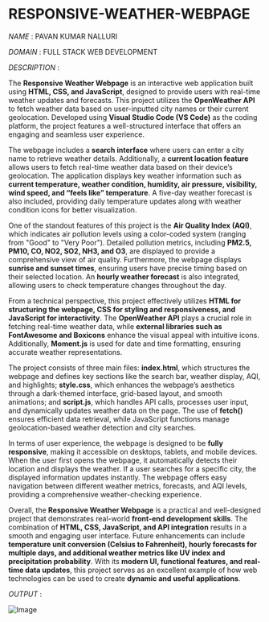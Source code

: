 # RESPONSIVE-WEATHER-WEBPAGE

*NAME* : PAVAN KUMAR NALLURI

*DOMAIN* : FULL STACK WEB DEVELOPMENT

*DESCRIPTION* : 

The **Responsive Weather Webpage** is an interactive web application built using **HTML, CSS, and JavaScript**, designed to provide users with real-time weather updates and forecasts. This project utilizes the **OpenWeather API** to fetch weather data based on user-inputted city names or their current geolocation. Developed using **Visual Studio Code (VS Code)** as the coding platform, the project features a well-structured interface that offers an engaging and seamless user experience.

The webpage includes a **search interface** where users can enter a city name to retrieve weather details. Additionally, a **current location feature** allows users to fetch real-time weather data based on their device’s geolocation. The application displays key weather information such as **current temperature, weather condition, humidity, air pressure, visibility, wind speed, and “feels like” temperature**. A five-day weather forecast is also included, providing daily temperature updates along with weather condition icons for better visualization. 

One of the standout features of this project is the **Air Quality Index (AQI)**, which indicates air pollution levels using a color-coded system (ranging from "Good" to "Very Poor"). Detailed pollution metrics, including **PM2.5, PM10, CO, NO2, SO2, NH3, and O3**, are displayed to provide a comprehensive view of air quality. Furthermore, the webpage displays **sunrise and sunset times**, ensuring users have precise timing based on their selected location. An **hourly weather forecast** is also integrated, allowing users to check temperature changes throughout the day.

From a technical perspective, this project effectively utilizes **HTML for structuring the webpage, CSS for styling and responsiveness, and JavaScript for interactivity**. The **OpenWeather API** plays a crucial role in fetching real-time weather data, while **external libraries such as FontAwesome and Boxicons** enhance the visual appeal with intuitive icons. Additionally, **Moment.js** is used for date and time formatting, ensuring accurate weather representations. 

The project consists of three main files: **index.html**, which structures the webpage and defines key sections like the search bar, weather display, AQI, and highlights; **style.css**, which enhances the webpage’s aesthetics through a dark-themed interface, grid-based layout, and smooth animations; and **script.js**, which handles API calls, processes user input, and dynamically updates weather data on the page. The use of **fetch()** ensures efficient data retrieval, while JavaScript functions manage geolocation-based weather detection and city searches.

In terms of user experience, the webpage is designed to be **fully responsive**, making it accessible on desktops, tablets, and mobile devices. When the user first opens the webpage, it automatically detects their location and displays the weather. If a user searches for a specific city, the displayed information updates instantly. The webpage offers easy navigation between different weather metrics, forecasts, and AQI levels, providing a comprehensive weather-checking experience.

Overall, the **Responsive Weather Webpage** is a practical and well-designed project that demonstrates real-world **front-end development skills**. The combination of **HTML, CSS, JavaScript, and API integration** results in a smooth and engaging user interface. Future enhancements can include **temperature unit conversion (Celsius to Fahrenheit), hourly forecasts for multiple days, and additional weather metrics like UV index and precipitation probability**. With its **modern UI, functional features, and real-time data updates**, this project serves as an excellent example of how web technologies can be used to create **dynamic and useful applications**.

*OUTPUT* :

![Image](https://github.com/user-attachments/assets/c2c1b581-7a4b-4473-8894-03909b154292)
